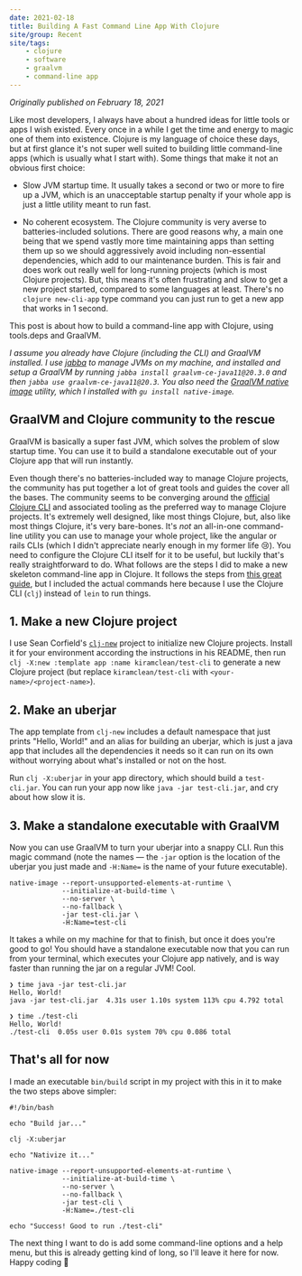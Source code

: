 ```yaml
---
date: 2021-02-18
title: Building A Fast Command Line App With Clojure
site/group: Recent
site/tags: 
    - clojure
    - software
    - graalvm
    - command-line app
---
```


_<time datetime="2021-02-18">Originally published on February 18, 2021</time>_

Like most developers, I always have about a hundred ideas for little tools or apps I wish existed. Every once in a while I get the time and energy to magic one of them into existence. Clojure is my language of choice these days, but at first glance it's not super well suited to building little command-line apps (which is usually what I start with). Some things that make it not an obvious first choice:

- Slow JVM startup time. It usually takes a second or two or more to fire up a JVM, which is an unacceptable startup penalty if your whole app is just a little utility meant to run fast.

- No coherent ecosystem. The Clojure community is very averse to batteries-included solutions. There are good reasons why, a main one being that we spend vastly more time maintaining apps than setting them up so we should aggressively avoid including non-essential dependencies, which add to our maintenance burden. This is fair and does work out really well for long-running projects (which is most Clojure projects). But, this means it's often frustrating and slow to get a new project started, compared to some languages at least. There's no `clojure new-cli-app` type command you can just run to get a new app that works in 1 second.

This post is about how to build a command-line app with Clojure, using tools.deps and GraalVM. 

_I assume you already have Clojure (including the CLI) and GraalVM installed. I use [jabba](https://github.com/shyiko/jabba) to manage JVMs on my machine, and installed and setup a GraalVM by running  `jabba install graalvm-ce-java11@20.3.0` and then `jabba use graalvm-ce-java11@20.3`. You also need the [GraalVM native image](https://www.graalvm.org/reference-manual/native-image/) utility, which I installed with `gu install native-image`._

## GraalVM and Clojure community to the rescue

GraalVM is basically a super fast JVM, which solves the problem of slow startup time. You can use it to build a standalone executable out of your Clojure app that will run instantly.

Even though there's no batteries-included way to manage Clojure projects, the community has put together a lot of great tools and guides the cover all the bases. The community seems to be converging around the [official Clojure CLI](https://clojure.org/guides/deps_and_cli) and associated tooling
as the preferred way to manage Clojure projects. It's extremely well designed, like most things Clojure, but, also like most things Clojure, it's very bare-bones. It's _not_ an all-in-one command-line utility you can use to manage your whole project, like the angular or rails CLIs (which I didn't appreciate nearly enough in my former life 😢). You need to configure the Clojure CLI itself for it to be useful, but luckily that's really straightforward to do. What follows are the steps I did to make a new skeleton command-line app in Clojure. It follows the steps from [this great guide](https://github.com/BrunoBonacci/graalvm-clojure/blob/master/doc/clojure-graalvm-native-binary.md), but I included the actual commands here because I use the Clojure CLI (`clj`) instead of `lein` to run things.

## 1. Make a new Clojure project

I use Sean Corfield's [`clj-new`](https://github.com/seancorfield/clj-new) project to initialize new Clojure projects. Install it for your environment according the instructions in his README, then run `clj -X:new :template app :name kiramclean/test-cli` to generate a new Clojure project (but replace `kiramclean/test-cli` with `<your-name>/<project-name>`).

## 2. Make an uberjar

The app template from `clj-new` includes a default namespace that just prints "Hello, World!" and an alias for building an uberjar, which is just a java app that includes all the dependencies it needs so it can run on its own without worrying about what's installed or not on the host. 

Run `clj -X:uberjar` in your app directory, which should build a `test-cli.jar`. You can run your app now like `java -jar test-cli.jar`, and cry about how slow it is.

## 3. Make a standalone executable with GraalVM

Now you can use GraalVM to turn your uberjar into a snappy CLI. Run this magic command (note the names — the `-jar` option is the location of the uberjar you just made and `-H:Name=` is the name of your future executable).

```
native-image --report-unsupported-elements-at-runtime \
             --initialize-at-build-time \
             --no-server \
             --no-fallback \
             -jar test-cli.jar \
             -H:Name=test-cli
```

It takes a while on my machine for that to finish, but once it does you're good to go! You should have a standalone executable now that you can run from your terminal, which executes your Clojure app natively, and is way faster than running the jar on a regular JVM! Cool.

```
❯ time java -jar test-cli.jar
Hello, World!
java -jar test-cli.jar  4.31s user 1.10s system 113% cpu 4.792 total

❯ time ./test-cli
Hello, World!
./test-cli  0.05s user 0.01s system 70% cpu 0.086 total
```

## That's all for now

I made an executable `bin/build` script in my project with this in it to make the two steps above simpler:

```
#!/bin/bash

echo "Build jar..."

clj -X:uberjar

echo "Nativize it..."

native-image --report-unsupported-elements-at-runtime \
             --initialize-at-build-time \
             --no-server \
             --no-fallback \
             -jar test-cli \
             -H:Name=./test-cli

echo "Success! Good to run ./test-cli"
```

The next thing I want to do is add some command-line options and a help menu, but this is already getting kind of long, so I'll leave it here for now. Happy coding 🙂

